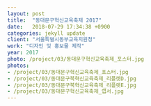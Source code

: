 ```yaml
---
layout: post
title:  "동대문구혁신교육축제 2017"
date:   2018-07-29 17:34:38 +0900
categories: jekyll update
client: "서울특별시동부교육지원청"
work: "디자인 및 홍보물 제작"
year: 2017
photo: /project/03/동대문구혁신교육축제_포스터.jpg
photos:
- /project/03/동대문구혁신교육축제_포스터.jpg
- /project/03/동대문구북혁신교육축제_리플렛D.jpg
- /project/03/동대문구북혁신교육축제_리플렛E.jpg
- /project/03/동대문구혁신교육축제_엽서.jpg
---
```



